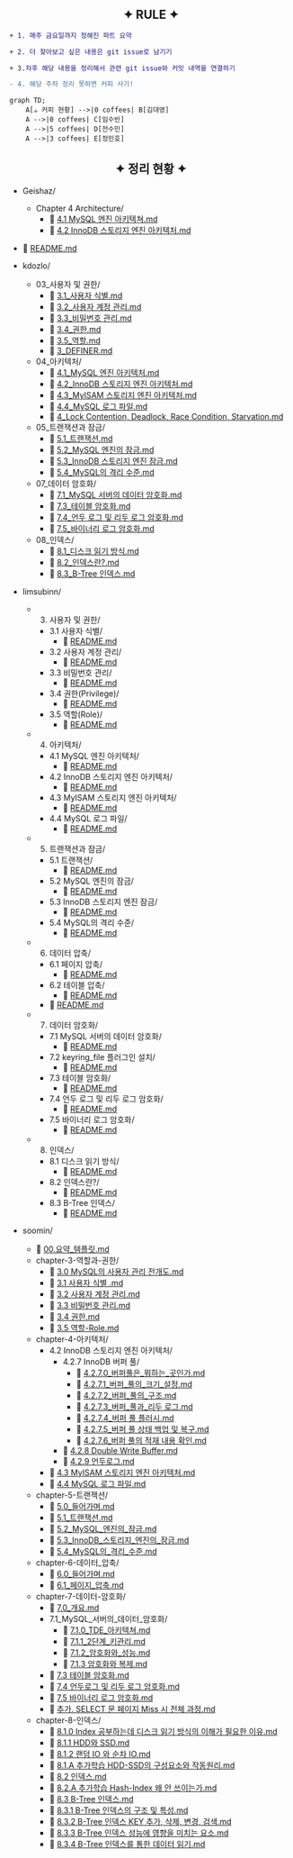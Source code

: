 
<h2 align="center">✦ RULE ✦</h2>

```diff
+ 1. 매주 금요일까지 정해진 파트 요약

+ 2. 더 찾아보고 싶은 내용은 git issue로 남기기

+ 3.차후 해당 내용을 정리해서 관련 git issue와 커밋 내역을 연결하기

- 4. 해당 주차 정리 못하면 커피 사기!
```

```mermaid
graph TD;
    A[☕ 커피 현황] -->|0 coffees| B[김대영]
    A -->|0 coffees| C[임수빈]
    A -->|5 coffees| D[전수민]
    A -->|3 coffees| E[정민호]
```

<h2 align='center'>✦ 정리 현황 ✦</h2>



<!--TREE START-->

- Geishaz/
  - Chapter 4 Architecture/
    - 📄 [4.1 MySQL 엔진 아키텍쳐.md](Geishaz/Chapter%204%20Architecture/4.1%20MySQL%20엔진%20아키텍쳐.md)
    - 📄 [4.2 InnoDB 스토리지 엔진 아키텍처.md](Geishaz/Chapter%204%20Architecture/4.2%20InnoDB%20스토리지%20엔진%20아키텍처.md)

- 📄 [README.md](README.md)

- kdozlo/
  - 03_사용자 및 권한/
    - 📄 [3.1_사용자 식별.md](kdozlo/03_사용자%20및%20권한/3.1_사용자%20식별.md)
    - 📄 [3.2_사용자 계정 관리.md](kdozlo/03_사용자%20및%20권한/3.2_사용자%20계정%20관리.md)
    - 📄 [3.3_비밀번호 관리.md](kdozlo/03_사용자%20및%20권한/3.3_비밀번호%20관리.md)
    - 📄 [3.4_권한.md](kdozlo/03_사용자%20및%20권한/3.4_권한.md)
    - 📄 [3.5_역할.md](kdozlo/03_사용자%20및%20권한/3.5_역할.md)
    - 📄 [3_DEFINER.md](kdozlo/03_사용자%20및%20권한/3_DEFINER.md)
  - 04_아키텍처/
    - 📄 [4.1_MySQL 엔진 아키텍처.md](kdozlo/04_아키텍처/4.1_MySQL%20엔진%20아키텍처.md)
    - 📄 [4.2_InnoDB 스토리지 엔진 아키텍처.md](kdozlo/04_아키텍처/4.2_InnoDB%20스토리지%20엔진%20아키텍처.md)
    - 📄 [4.3_MyISAM 스토리지 엔진 아키텍처.md](kdozlo/04_아키텍처/4.3_MyISAM%20스토리지%20엔진%20아키텍처.md)
    - 📄 [4.4_MySQL 로그 파일.md](kdozlo/04_아키텍처/4.4_MySQL%20로그%20파일.md)
    - 📄 [4_Lock Contention, Deadlock, Race Condition, Starvation.md](kdozlo/04_아키텍처/4_Lock%20Contention,%20Deadlock,%20Race%20Condition,%20Starvation.md)
  - 05_트랜잭션과 잠금/
    - 📄 [5.1_트랜잭션.md](kdozlo/05_트랜잭션과%20잠금/5.1_트랜잭션.md)
    - 📄 [5.2_MySQL 엔진의 잠금.md](kdozlo/05_트랜잭션과%20잠금/5.2_MySQL%20엔진의%20잠금.md)
    - 📄 [5.3_InnoDB 스토리지 엔진 잠금.md](kdozlo/05_트랜잭션과%20잠금/5.3_InnoDB%20스토리지%20엔진%20잠금.md)
    - 📄 [5.4_MySQL의 격리 수준.md](kdozlo/05_트랜잭션과%20잠금/5.4_MySQL의%20격리%20수준.md)
  - 07_데이터 암호화/
    - 📄 [7.1_MySQL 서버의 데이터 암호화.md](kdozlo/07_데이터%20암호화/7.1_MySQL%20서버의%20데이터%20암호화.md)
    - 📄 [7.3_테이블 암호화.md](kdozlo/07_데이터%20암호화/7.3_테이블%20암호화.md)
    - 📄 [7.4_언두 로그 및 리두 로그 암호화.md](kdozlo/07_데이터%20암호화/7.4_언두%20로그%20및%20리두%20로그%20암호화.md)
    - 📄 [7.5_바이너리 로그 암호화.md](kdozlo/07_데이터%20암호화/7.5_바이너리%20로그%20암호화.md)
  - 08_인덱스/
    - 📄 [8.1_디스크 읽기 방식.md](kdozlo/08_인덱스/8.1_디스크%20읽기%20방식.md)
    - 📄 [8.2_인덱스란?.md](kdozlo/08_인덱스/8.2_인덱스란?.md)
    - 📄 [8.3_B-Tree 인덱스.md](kdozlo/08_인덱스/8.3_B-Tree%20인덱스.md)

- limsubinn/
  - 03. 사용자 및 권한/
    - 3.1 사용자 식별/
      - 📄 [README.md](limsubinn/03.%20사용자%20및%20권한/3.1%20사용자%20식별/README.md)
    - 3.2 사용자 계정 관리/
      - 📄 [README.md](limsubinn/03.%20사용자%20및%20권한/3.2%20사용자%20계정%20관리/README.md)
    - 3.3 비밀번호 관리/
      - 📄 [README.md](limsubinn/03.%20사용자%20및%20권한/3.3%20비밀번호%20관리/README.md)
    - 3.4 권한(Privilege)/
      - 📄 [README.md](limsubinn/03.%20사용자%20및%20권한/3.4%20권한(Privilege)/README.md)
    - 3.5 역할(Role)/
      - 📄 [README.md](limsubinn/03.%20사용자%20및%20권한/3.5%20역할(Role)/README.md)
  - 04. 아키텍처/
    - 4.1 MySQL 엔진 아키텍처/
      - 📄 [README.md](limsubinn/04.%20아키텍처/4.1%20MySQL%20엔진%20아키텍처/README.md)
    - 4.2 InnoDB 스토리지 엔진 아키텍처/
      - 📄 [README.md](limsubinn/04.%20아키텍처/4.2%20InnoDB%20스토리지%20엔진%20아키텍처/README.md)
    - 4.3 MyISAM 스토리지 엔진 아키텍처/
      - 📄 [README.md](limsubinn/04.%20아키텍처/4.3%20MyISAM%20스토리지%20엔진%20아키텍처/README.md)
    - 4.4 MySQL 로그 파일/
      - 📄 [README.md](limsubinn/04.%20아키텍처/4.4%20MySQL%20로그%20파일/README.md)
  - 05. 트랜잭션과 잠금/
    - 5.1 트랜잭션/
      - 📄 [README.md](limsubinn/05.%20트랜잭션과%20잠금/5.1%20트랜잭션/README.md)
    - 5.2 MySQL 엔진의 잠금/
      - 📄 [README.md](limsubinn/05.%20트랜잭션과%20잠금/5.2%20MySQL%20엔진의%20잠금/README.md)
    - 5.3 InnoDB 스토리지 엔진 잠금/
      - 📄 [README.md](limsubinn/05.%20트랜잭션과%20잠금/5.3%20InnoDB%20스토리지%20엔진%20잠금/README.md)
    - 5.4 MySQL의 격리 수준/
      - 📄 [README.md](limsubinn/05.%20트랜잭션과%20잠금/5.4%20MySQL의%20격리%20수준/README.md)
  - 06. 데이터 압축/
    - 6.1 페이지 압축/
      - 📄 [README.md](limsubinn/06.%20데이터%20압축/6.1%20페이지%20압축/README.md)
    - 6.2 테이블 압축/
      - 📄 [README.md](limsubinn/06.%20데이터%20압축/6.2%20테이블%20압축/README.md)
    - 📄 [README.md](limsubinn/06.%20데이터%20압축/README.md)
  - 07. 데이터 암호화/
    - 7.1 MySQL 서버의 데이터 암호화/
      - 📄 [README.md](limsubinn/07.%20데이터%20암호화/7.1%20MySQL%20서버의%20데이터%20암호화/README.md)
    - 7.2 keyring_file 플러그인 설치/
      - 📄 [README.md](limsubinn/07.%20데이터%20암호화/7.2%20keyring_file%20플러그인%20설치/README.md)
    - 7.3 테이블 암호화/
      - 📄 [README.md](limsubinn/07.%20데이터%20암호화/7.3%20테이블%20암호화/README.md)
    - 7.4 언두 로그 및 리두 로그 암호화/
      - 📄 [README.md](limsubinn/07.%20데이터%20암호화/7.4%20언두%20로그%20및%20리두%20로그%20암호화/README.md)
    - 7.5 바이너리 로그 암호화/
      - 📄 [README.md](limsubinn/07.%20데이터%20암호화/7.5%20바이너리%20로그%20암호화/README.md)
  - 08. 인덱스/
    - 8.1 디스크 읽기 방식/
      - 📄 [README.md](limsubinn/08.%20인덱스/8.1%20디스크%20읽기%20방식/README.md)
    - 8.2 인덱스란?/
      - 📄 [README.md](limsubinn/08.%20인덱스/8.2%20인덱스란?/README.md)
    - 8.3 B-Tree 인덱스/
      - 📄 [README.md](limsubinn/08.%20인덱스/8.3%20B-Tree%20인덱스/README.md)

- soomin/
  - 📄 [00.요약_템플릿.md](soomin/00.요약_템플릿.md)
  - chapter-3-역할과-권한/
    - 📄 [3.0 MySQL의 사용자 관리 전개도.md](soomin/chapter-3-역할과-권한/3.0%20MySQL의%20사용자%20관리%20전개도.md)
    - 📄 [3.1 사용자 식별 .md](soomin/chapter-3-역할과-권한/3.1%20사용자%20식별%20.md)
    - 📄 [3.2 사용자 계정 관리.md](soomin/chapter-3-역할과-권한/3.2%20사용자%20계정%20관리.md)
    - 📄 [3.3 비밀번호 관리.md](soomin/chapter-3-역할과-권한/3.3%20비밀번호%20관리.md)
    - 📄 [3.4 권한.md](soomin/chapter-3-역할과-권한/3.4%20권한.md)
    - 📄 [3.5 역할-Role.md](soomin/chapter-3-역할과-권한/3.5%20역할-Role.md)
  - chapter-4-아키텍처/
    - 4.2 InnoDB 스토리지 엔진 아키텍처/
      - 4.2.7 InnoDB 버퍼 풀/
        - 📄 [4.2.7.0_버퍼풀은_뭐하는_곳인가.md](soomin/chapter-4-아키텍처/4.2%20InnoDB%20스토리지%20엔진%20아키텍처/4.2.7%20InnoDB%20버퍼%20풀/4.2.7.0_버퍼풀은_뭐하는_곳인가.md)
        - 📄 [4.2.7.1_버퍼_풀의_크기_설정.md](soomin/chapter-4-아키텍처/4.2%20InnoDB%20스토리지%20엔진%20아키텍처/4.2.7%20InnoDB%20버퍼%20풀/4.2.7.1_버퍼_풀의_크기_설정.md)
        - 📄 [4.2.7.2_버퍼_풀의_구조.md](soomin/chapter-4-아키텍처/4.2%20InnoDB%20스토리지%20엔진%20아키텍처/4.2.7%20InnoDB%20버퍼%20풀/4.2.7.2_버퍼_풀의_구조.md)
        - 📄 [4.2.7.3_버퍼_풀과_리두 로그.md](soomin/chapter-4-아키텍처/4.2%20InnoDB%20스토리지%20엔진%20아키텍처/4.2.7%20InnoDB%20버퍼%20풀/4.2.7.3_버퍼_풀과_리두%20로그.md)
        - 📄 [4.2.7.4_버퍼 풀 플러시.md](soomin/chapter-4-아키텍처/4.2%20InnoDB%20스토리지%20엔진%20아키텍처/4.2.7%20InnoDB%20버퍼%20풀/4.2.7.4_버퍼%20풀%20플러시.md)
        - 📄 [4.2.7.5_버퍼 풀 상태 백업 및 복구.md](soomin/chapter-4-아키텍처/4.2%20InnoDB%20스토리지%20엔진%20아키텍처/4.2.7%20InnoDB%20버퍼%20풀/4.2.7.5_버퍼%20풀%20상태%20백업%20및%20복구.md)
        - 📄 [4.2.7.6_버퍼 풀의 적재 내용 확인.md](soomin/chapter-4-아키텍처/4.2%20InnoDB%20스토리지%20엔진%20아키텍처/4.2.7%20InnoDB%20버퍼%20풀/4.2.7.6_버퍼%20풀의%20적재%20내용%20확인.md)
      - 📄 [4.2.8 Double Write Buffer.md](soomin/chapter-4-아키텍처/4.2%20InnoDB%20스토리지%20엔진%20아키텍처/4.2.8%20Double%20Write%20Buffer.md)
      - 📄 [4.2.9 언두로그.md](soomin/chapter-4-아키텍처/4.2%20InnoDB%20스토리지%20엔진%20아키텍처/4.2.9%20언두로그.md)
    - 📄 [4.3 MyISAM 스토리지 엔진 아키텍처.md](soomin/chapter-4-아키텍처/4.3%20MyISAM%20스토리지%20엔진%20아키텍처.md)
    - 📄 [4.4 MySQL 로그 파일.md](soomin/chapter-4-아키텍처/4.4%20MySQL%20로그%20파일.md)
  - chapter-5-트랜잭션/
    - 📄 [5.0_들어가며.md](soomin/chapter-5-트랜잭션/5.0_들어가며.md)
    - 📄 [5.1_트랜잭션.md](soomin/chapter-5-트랜잭션/5.1_트랜잭션.md)
    - 📄 [5.2_MySQL_엔진의_잠금.md](soomin/chapter-5-트랜잭션/5.2_MySQL_엔진의_잠금.md)
    - 📄 [5.3_InnoDB_스토리지_엔진의_잠금.md](soomin/chapter-5-트랜잭션/5.3_InnoDB_스토리지_엔진의_잠금.md)
    - 📄 [5.4_MySQL의_격리_수준.md](soomin/chapter-5-트랜잭션/5.4_MySQL의_격리_수준.md)
  - chapter-6-데이터_압축/
    - 📄 [6.0_들어가며.md](soomin/chapter-6-데이터_압축/6.0_들어가며.md)
    - 📄 [6.1_페이지_압축.md](soomin/chapter-6-데이터_압축/6.1_페이지_압축.md)
  - chapter-7-데이터-암호화/
    - 📄 [7.0_개요.md](soomin/chapter-7-데이터-암호화/7.0_개요.md)
    - 7.1_MySQL_서버의_데이터_암호화/
      - 📄 [7.1.0_TDE_아키텍쳐.md](soomin/chapter-7-데이터-암호화/7.1_MySQL_서버의_데이터_암호화/7.1.0_TDE_아키텍쳐.md)
      - 📄 [7.1.1_2단계_키관리.md](soomin/chapter-7-데이터-암호화/7.1_MySQL_서버의_데이터_암호화/7.1.1_2단계_키관리.md)
      - 📄 [7.1.2_암호화와_성능.md](soomin/chapter-7-데이터-암호화/7.1_MySQL_서버의_데이터_암호화/7.1.2_암호화와_성능.md)
      - 📄 [7.1.3 암호화와 복제.md](soomin/chapter-7-데이터-암호화/7.1_MySQL_서버의_데이터_암호화/7.1.3%20암호화와%20복제.md)
    - 📄 [7.3 테이블 암호화.md](soomin/chapter-7-데이터-암호화/7.3%20테이블%20암호화.md)
    - 📄 [7.4 언두로그 및 리두 로그 암호화.md](soomin/chapter-7-데이터-암호화/7.4%20언두로그%20및%20리두%20로그%20암호화.md)
    - 📄 [7.5 바이너리 로그 암호화.md](soomin/chapter-7-데이터-암호화/7.5%20바이너리%20로그%20암호화.md)
    - 📄 [추가. SELECT 문 페이지 Miss 시 전체 과정.md](soomin/chapter-7-데이터-암호화/추가.%20SELECT%20문%20페이지%20Miss%20시%20전체%20과정.md)
  - chapter-8-인덱스/
    - 📄 [8.1.0 Index 공부하는데 디스크 읽기 방식의 이해가 필요한 이유.md](soomin/chapter-8-인덱스/8.1.0%20Index%20공부하는데%20디스크%20읽기%20방식의%20이해가%20필요한%20이유.md)
    - 📄 [8.1.1 HDD와 SSD.md](soomin/chapter-8-인덱스/8.1.1%20HDD와%20SSD.md)
    - 📄 [8.1.2 랜덤 IO 와 순차 IO.md](soomin/chapter-8-인덱스/8.1.2%20랜덤%20IO%20와%20순차%20IO.md)
    - 📄 [8.1.A 추가학습 HDD-SSD의 구성요소와 작동원리.md](soomin/chapter-8-인덱스/8.1.A%20추가학습%20HDD-SSD의%20구성요소와%20작동원리.md)
    - 📄 [8.2 인덱스.md](soomin/chapter-8-인덱스/8.2%20인덱스.md)
    - 📄 [8.2.A 추가학습 Hash-Index 왜 안 쓰이는가.md](soomin/chapter-8-인덱스/8.2.A%20추가학습%20Hash-Index%20왜%20안%20쓰이는가.md)
    - 📄 [8.3 B-Tree 인덱스.md](soomin/chapter-8-인덱스/8.3%20B-Tree%20인덱스.md)
    - 📄 [8.3.1 B-Tree 인덱스의 구조 및 특성.md](soomin/chapter-8-인덱스/8.3.1%20B-Tree%20인덱스의%20구조%20및%20특성.md)
    - 📄 [8.3.2 B-Tree 인덱스 KEY 추가, 삭제, 변경, 검색.md](soomin/chapter-8-인덱스/8.3.2%20B-Tree%20인덱스%20KEY%20추가,%20삭제,%20변경,%20검색.md)
    - 📄 [8.3.3 B-Tree 인덱스 성능에 영향을 미치는 요소.md](soomin/chapter-8-인덱스/8.3.3%20B-Tree%20인덱스%20성능에%20영향을%20미치는%20요소.md)
    - 📄 [8.3.4 B-Tree 인덱스를 통한 데이터 읽기.md](soomin/chapter-8-인덱스/8.3.4%20B-Tree%20인덱스를%20통한%20데이터%20읽기.md)

<!--TREE END-->



